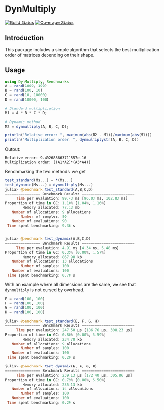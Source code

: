 # DynMultiply

[![Build Status](https://travis-ci.org/LMescheder/DynMultiply.jl.svg?branch=master)](https://travis-ci.org/LMescheder/DynMultiply.jl)
[![Coverage Status](https://coveralls.io/repos/github/LMescheder/DynMultiply.jl/badge.svg?branch=master)](https://coveralls.io/github/LMescheder/DynMultiply.jl?branch=master)

## Introduction
This package includes a simple algorithm that selects the best multiplication order of matrices depending on their shape.

## Usage
```julia
using DynMultiply, Benchmarks
A = rand(1000, 100)
B = rand(100, 10)
C = rand(10, 10000)
D = rand(10000, 100)

# Standard multiplication
M1 = A * B * C * D;

# Dynamic method
M2 = dynmultiply(A, B, C, D);

println("Relative error: ", maximum(abs(M2 - M1))/maximum(abs(M1)))
println("Multiplication order: ", dynmultiplystr(A, B, C, D))
```
Output:
```
Relative error: 9.402683663711557e-16
Multiplication order: ((A1*A2)*(A3*A4))
```
Benchmarking the two methods, we get
```julia
test_standard(Ms...) = *(Ms...)
test_dynamic(Ms...) = dynmultiply(Ms...)
julia> @benchmark test_standard(A,B,C,D)
================ Benchmark Results ========================
     Time per evaluation: 99.43 ms [96.03 ms, 102.83 ms]
Proportion of time in GC: 1.10% [1.04%, 1.16%]
        Memory allocated: 77.13 mb
   Number of allocations: 9 allocations
       Number of samples: 90
   Number of evaluations: 90
 Time spent benchmarking: 9.36 s


julia> @benchmark test_dynamic(A,B,C,D)
================ Benchmark Results ========================
     Time per evaluation: 4.91 ms [4.34 ms, 5.48 ms]
Proportion of time in GC: 0.35% [0.00%, 1.57%]
        Memory allocated: 867.98 kb
   Number of allocations: 13 allocations
       Number of samples: 100
   Number of evaluations: 100
 Time spent benchmarking: 0.78 s

```

With an example where all dimensions are the same, we see that `dynmultiply` is
not cursed by overhead.

```julia
E = rand(100, 100)
F = rand(100, 100)
G = rand(100, 100)
H = rand(100, 100)

julia> @benchmark test_standard(E, F, G, H)
================ Benchmark Results ========================
     Time per evaluation: 247.50 μs [186.76 μs, 308.23 μs]
Proportion of time in GC: 0.80% [0.00%, 5.59%]
        Memory allocated: 234.70 kb
   Number of allocations: 9 allocations
       Number of samples: 100
   Number of evaluations: 100
 Time spent benchmarking: 0.29 s

julia> @benchmark test_dynamic(E, F, G, H)
================ Benchmark Results ========================
     Time per evaluation: 239.13 μs [172.40 μs, 305.86 μs]
Proportion of time in GC: 0.79% [0.00%, 5.50%]
        Memory allocated: 235.13 kb
   Number of allocations: 14 allocations
       Number of samples: 100
   Number of evaluations: 100
 Time spent benchmarking: 0.29 s
```
